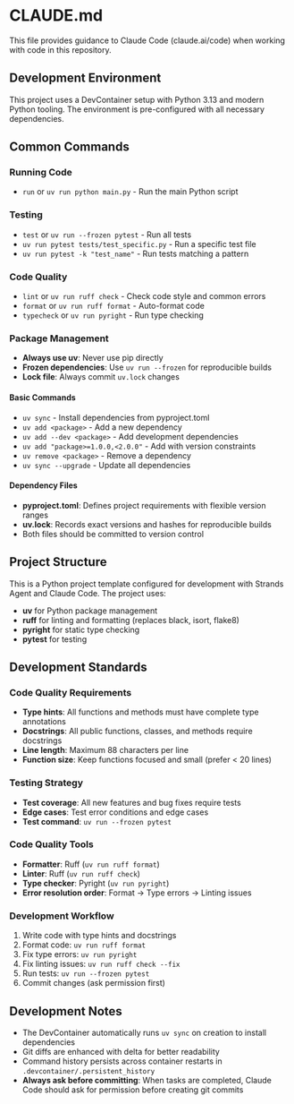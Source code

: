 # CLAUDE.md

This file provides guidance to Claude Code (claude.ai/code) when working with code in this repository.

## Development Environment

This project uses a DevContainer setup with Python 3.13 and modern Python tooling. The environment is pre-configured with all necessary dependencies.

## Common Commands

### Running Code
- `run` or `uv run python main.py` - Run the main Python script

### Testing
- `test` or `uv run --frozen pytest` - Run all tests
- `uv run pytest tests/test_specific.py` - Run a specific test file
- `uv run pytest -k "test_name"` - Run tests matching a pattern

### Code Quality
- `lint` or `uv run ruff check` - Check code style and common errors
- `format` or `uv run ruff format` - Auto-format code
- `typecheck` or `uv run pyright` - Run type checking

### Package Management
- **Always use uv**: Never use pip directly
- **Frozen dependencies**: Use `uv run --frozen` for reproducible builds
- **Lock file**: Always commit `uv.lock` changes

#### Basic Commands
- `uv sync` - Install dependencies from pyproject.toml
- `uv add <package>` - Add a new dependency
- `uv add --dev <package>` - Add development dependencies
- `uv add "package>=1.0.0,<2.0.0"` - Add with version constraints
- `uv remove <package>` - Remove a dependency
- `uv sync --upgrade` - Update all dependencies

#### Dependency Files
- **pyproject.toml**: Defines project requirements with flexible version ranges
- **uv.lock**: Records exact versions and hashes for reproducible builds
- Both files should be committed to version control

## Project Structure

This is a Python project template configured for development with Strands Agent and Claude Code. The project uses:
- **uv** for Python package management
- **ruff** for linting and formatting (replaces black, isort, flake8)
- **pyright** for static type checking
- **pytest** for testing

## Development Standards

### Code Quality Requirements
- **Type hints**: All functions and methods must have complete type annotations
- **Docstrings**: All public functions, classes, and methods require docstrings
- **Line length**: Maximum 88 characters per line
- **Function size**: Keep functions focused and small (prefer < 20 lines)

### Testing Strategy
- **Test coverage**: All new features and bug fixes require tests
- **Edge cases**: Test error conditions and edge cases
- **Test command**: `uv run --frozen pytest`

### Code Quality Tools
- **Formatter**: Ruff (`uv run ruff format`)
- **Linter**: Ruff (`uv run ruff check`)
- **Type checker**: Pyright (`uv run pyright`)
- **Error resolution order**: Format → Type errors → Linting issues

### Development Workflow
1. Write code with type hints and docstrings
2. Format code: `uv run ruff format`
3. Fix type errors: `uv run pyright`
4. Fix linting issues: `uv run ruff check --fix`
5. Run tests: `uv run --frozen pytest`
6. Commit changes (ask permission first)

## Development Notes

- The DevContainer automatically runs `uv sync` on creation to install dependencies
- Git diffs are enhanced with delta for better readability
- Command history persists across container restarts in `.devcontainer/.persistent_history`
- **Always ask before committing**: When tasks are completed, Claude Code should ask for permission before creating git commits
